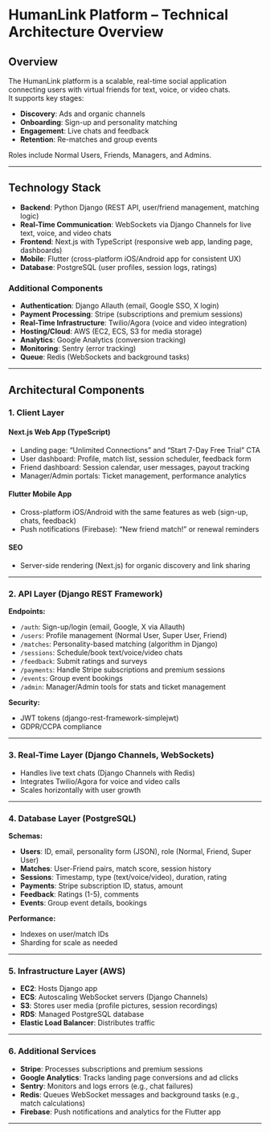 # HumanLink Platform – Technical Architecture Overview

## Overview
The HumanLink platform is a scalable, real-time social application connecting users with virtual friends for text, voice, or video chats.  
It supports key stages:
- **Discovery**: Ads and organic channels  
- **Onboarding**: Sign-up and personality matching  
- **Engagement**: Live chats and feedback  
- **Retention**: Re-matches and group events  

Roles include Normal Users, Friends, Managers, and Admins.

---

## Technology Stack

- **Backend**: Python Django (REST API, user/friend management, matching logic)  
- **Real-Time Communication**: WebSockets via Django Channels for live text, voice, and video chats  
- **Frontend**: Next.js with TypeScript (responsive web app, landing page, dashboards)  
- **Mobile**: Flutter (cross-platform iOS/Android app for consistent UX)  
- **Database**: PostgreSQL (user profiles, session logs, ratings)  

### Additional Components
- **Authentication**: Django Allauth (email, Google SSO, X login)  
- **Payment Processing**: Stripe (subscriptions and premium sessions)  
- **Real-Time Infrastructure**: Twilio/Agora (voice and video integration)  
- **Hosting/Cloud**: AWS (EC2, ECS, S3 for media storage)  
- **Analytics**: Google Analytics (conversion tracking)  
- **Monitoring**: Sentry (error tracking)  
- **Queue**: Redis (WebSockets and background tasks)  

---

## Architectural Components

### 1. Client Layer  

#### Next.js Web App (TypeScript)
- Landing page: “Unlimited Connections” and “Start 7-Day Free Trial” CTA  
- User dashboard: Profile, match list, session scheduler, feedback form  
- Friend dashboard: Session calendar, user messages, payout tracking  
- Manager/Admin portals: Ticket management, performance analytics  

#### Flutter Mobile App
- Cross-platform iOS/Android with the same features as web (sign-up, chats, feedback)  
- Push notifications (Firebase): “New friend match!” or renewal reminders  

#### SEO
- Server-side rendering (Next.js) for organic discovery and link sharing  

---

### 2. API Layer (Django REST Framework)

**Endpoints:**
- `/auth`: Sign-up/login (email, Google, X via Allauth)  
- `/users`: Profile management (Normal User, Super User, Friend)  
- `/matches`: Personality-based matching (algorithm in Django)  
- `/sessions`: Schedule/book text/voice/video chats  
- `/feedback`: Submit ratings and surveys  
- `/payments`: Handle Stripe subscriptions and premium sessions  
- `/events`: Group event bookings  
- `/admin`: Manager/Admin tools for stats and ticket management  

**Security:**
- JWT tokens (django-rest-framework-simplejwt)  
- GDPR/CCPA compliance  

---

### 3. Real-Time Layer (Django Channels, WebSockets)
- Handles live text chats (Django Channels with Redis)  
- Integrates Twilio/Agora for voice and video calls  
- Scales horizontally with user growth  

---

### 4. Database Layer (PostgreSQL)

**Schemas:**
- **Users**: ID, email, personality form (JSON), role (Normal, Friend, Super User)  
- **Matches**: User-Friend pairs, match score, session history  
- **Sessions**: Timestamp, type (text/voice/video), duration, rating  
- **Payments**: Stripe subscription ID, status, amount  
- **Feedback**: Ratings (1-5), comments  
- **Events**: Group event details, bookings  

**Performance:**
- Indexes on user/match IDs  
- Sharding for scale as needed  

---

### 5. Infrastructure Layer (AWS)
- **EC2**: Hosts Django app  
- **ECS**: Autoscaling WebSocket servers (Django Channels)  
- **S3**: Stores user media (profile pictures, session recordings)  
- **RDS**: Managed PostgreSQL database  
- **Elastic Load Balancer**: Distributes traffic  

---

### 6. Additional Services
- **Stripe**: Processes subscriptions and premium sessions  
- **Google Analytics**: Tracks landing page conversions and ad clicks  
- **Sentry**: Monitors and logs errors (e.g., chat failures)  
- **Redis**: Queues WebSocket messages and background tasks (e.g., match calculations)  
- **Firebase**: Push notifications and analytics for the Flutter app  

---
